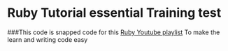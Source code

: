 # Ruby Tutorial essential Training test
###This code is snapped code for this [Ruby Youtube playlist](https://www.youtube.com/playlist?list=PLF8OvnCBlEY0GJVVe1YquY64Ag7NBbPZq) 
To make the learn and writing code easy
